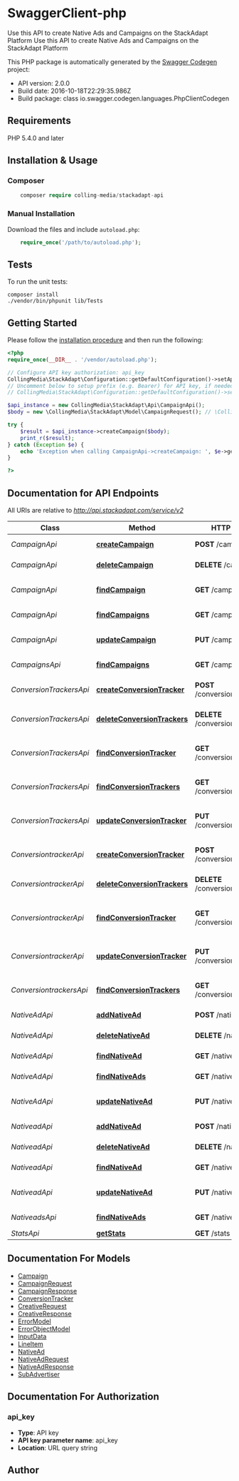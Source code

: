 # SwaggerClient-php
Use this API to create Native Ads and Campaigns on the StackAdapt Platform Use this API to create Native Ads and Campaigns on the StackAdapt Platform

This PHP package is automatically generated by the [Swagger Codegen](https://github.com/swagger-api/swagger-codegen) project:

- API version: 2.0.0
- Build date: 2016-10-18T22:29:35.986Z
- Build package: class io.swagger.codegen.languages.PhpClientCodegen

## Requirements

PHP 5.4.0 and later

## Installation & Usage
### Composer


```php
    composer require colling-media/stackadapt-api
````

### Manual Installation

Download the files and include `autoload.php`:

```php
    require_once('/path/to/autoload.php');
```

## Tests

To run the unit tests:

```
composer install
./vendor/bin/phpunit lib/Tests
```

## Getting Started

Please follow the [installation procedure](#installation--usage) and then run the following:

```php
<?php
require_once(__DIR__ . '/vendor/autoload.php');

// Configure API key authorization: api_key
CollingMedia\StackAdapt\Configuration::getDefaultConfiguration()->setApiKey('api_key', 'YOUR_API_KEY');
// Uncomment below to setup prefix (e.g. Bearer) for API key, if needed
// CollingMedia\StackAdapt\Configuration::getDefaultConfiguration()->setApiKeyPrefix('api_key', 'Bearer');

$api_instance = new CollingMedia\StackAdapt\Api\CampaignApi();
$body = new \CollingMedia\StackAdapt\Model\CampaignRequest(); // \CollingMedia\StackAdapt\Model\CampaignRequest | 

try {
    $result = $api_instance->createCampaign($body);
    print_r($result);
} catch (Exception $e) {
    echo 'Exception when calling CampaignApi->createCampaign: ', $e->getMessage(), PHP_EOL;
}

?>
```

## Documentation for API Endpoints

All URIs are relative to *http://api.stackadapt.com/service/v2*

Class | Method | HTTP request | Description
------------ | ------------- | ------------- | -------------
*CampaignApi* | [**createCampaign**](docs/Api/CampaignApi.md#createcampaign) | **POST** /campaign | Create new campaign
*CampaignApi* | [**deleteCampaign**](docs/Api/CampaignApi.md#deletecampaign) | **DELETE** /campaign/{id} | Delete a campaign
*CampaignApi* | [**findCampaign**](docs/Api/CampaignApi.md#findcampaign) | **GET** /campaign/{id} | Find campaign by id
*CampaignApi* | [**findCampaigns**](docs/Api/CampaignApi.md#findcampaigns) | **GET** /campaigns | Return all campaigns
*CampaignApi* | [**updateCampaign**](docs/Api/CampaignApi.md#updatecampaign) | **PUT** /campaign/{id} | Update existing campaign
*CampaignsApi* | [**findCampaigns**](docs/Api/CampaignsApi.md#findcampaigns) | **GET** /campaigns | Return all campaigns
*ConversionTrackersApi* | [**createConversionTracker**](docs/Api/ConversionTrackersApi.md#createconversiontracker) | **POST** /conversion_tracker | Create new conversion tracker
*ConversionTrackersApi* | [**deleteConversionTrackers**](docs/Api/ConversionTrackersApi.md#deleteconversiontrackers) | **DELETE** /conversion_tracker/{id} | Delete a conversion tracker
*ConversionTrackersApi* | [**findConversionTracker**](docs/Api/ConversionTrackersApi.md#findconversiontracker) | **GET** /conversion_tracker/{id} | Find conversion tracker by id
*ConversionTrackersApi* | [**findConversionTrackers**](docs/Api/ConversionTrackersApi.md#findconversiontrackers) | **GET** /conversion_trackers | Returns all conversion trackers
*ConversionTrackersApi* | [**updateConversionTracker**](docs/Api/ConversionTrackersApi.md#updateconversiontracker) | **PUT** /conversion_tracker/{id} | Update exisiting conversion tracker
*ConversiontrackerApi* | [**createConversionTracker**](docs/Api/ConversiontrackerApi.md#createconversiontracker) | **POST** /conversion_tracker | Create new conversion tracker
*ConversiontrackerApi* | [**deleteConversionTrackers**](docs/Api/ConversiontrackerApi.md#deleteconversiontrackers) | **DELETE** /conversion_tracker/{id} | Delete a conversion tracker
*ConversiontrackerApi* | [**findConversionTracker**](docs/Api/ConversiontrackerApi.md#findconversiontracker) | **GET** /conversion_tracker/{id} | Find conversion tracker by id
*ConversiontrackerApi* | [**updateConversionTracker**](docs/Api/ConversiontrackerApi.md#updateconversiontracker) | **PUT** /conversion_tracker/{id} | Update exisiting conversion tracker
*ConversiontrackersApi* | [**findConversionTrackers**](docs/Api/ConversiontrackersApi.md#findconversiontrackers) | **GET** /conversion_trackers | Returns all conversion trackers
*NativeAdApi* | [**addNativeAd**](docs/Api/NativeAdApi.md#addnativead) | **POST** /native_ad | Create new native ad
*NativeAdApi* | [**deleteNativeAd**](docs/Api/NativeAdApi.md#deletenativead) | **DELETE** /native_ad/{id} | Delete a native ad
*NativeAdApi* | [**findNativeAd**](docs/Api/NativeAdApi.md#findnativead) | **GET** /native_ad/{id} | Find native ad by id
*NativeAdApi* | [**findNativeAds**](docs/Api/NativeAdApi.md#findnativeads) | **GET** /native_ads | Returns all native ads
*NativeAdApi* | [**updateNativeAd**](docs/Api/NativeAdApi.md#updatenativead) | **PUT** /native_ad/{id} | Update existing native ad
*NativeadApi* | [**addNativeAd**](docs/Api/NativeadApi.md#addnativead) | **POST** /native_ad | Create new native ad
*NativeadApi* | [**deleteNativeAd**](docs/Api/NativeadApi.md#deletenativead) | **DELETE** /native_ad/{id} | Delete a native ad
*NativeadApi* | [**findNativeAd**](docs/Api/NativeadApi.md#findnativead) | **GET** /native_ad/{id} | Find native ad by id
*NativeadApi* | [**updateNativeAd**](docs/Api/NativeadApi.md#updatenativead) | **PUT** /native_ad/{id} | Update existing native ad
*NativeadsApi* | [**findNativeAds**](docs/Api/NativeadsApi.md#findnativeads) | **GET** /native_ads | Returns all native ads
*StatsApi* | [**getStats**](docs/Api/StatsApi.md#getstats) | **GET** /stats | Get stats


## Documentation For Models

 - [Campaign](docs/Model/Campaign.md)
 - [CampaignRequest](docs/Model/CampaignRequest.md)
 - [CampaignResponse](docs/Model/CampaignResponse.md)
 - [ConversionTracker](docs/Model/ConversionTracker.md)
 - [CreativeRequest](docs/Model/CreativeRequest.md)
 - [CreativeResponse](docs/Model/CreativeResponse.md)
 - [ErrorModel](docs/Model/ErrorModel.md)
 - [ErrorObjectModel](docs/Model/ErrorObjectModel.md)
 - [InputData](docs/Model/InputData.md)
 - [LineItem](docs/Model/LineItem.md)
 - [NativeAd](docs/Model/NativeAd.md)
 - [NativeAdRequest](docs/Model/NativeAdRequest.md)
 - [NativeAdResponse](docs/Model/NativeAdResponse.md)
 - [SubAdvertiser](docs/Model/SubAdvertiser.md)


## Documentation For Authorization

### api_key

- **Type**: API key
- **API key parameter name**: api_key
- **Location**: URL query string


## Author




